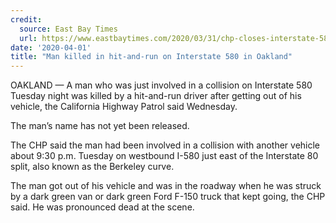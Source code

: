 ```yaml
---
credit:
  source: East Bay Times
  url: https://www.eastbaytimes.com/2020/03/31/chp-closes-interstate-580-lanes-in-oakland-after-fatal-collision/
date: '2020-04-01'
title: "Man killed in hit-and-run on Interstate 580 in Oakland"
---
```

OAKLAND — A man who was just involved in a collision on Interstate 580 Tuesday night was killed by a  hit-and-run driver after getting out of his vehicle, the California Highway Patrol said Wednesday.

The man’s name has not yet been released.

The CHP said the man had been involved in a collision with another vehicle about 9:30 p.m. Tuesday on westbound I-580  just east of the Interstate 80 split, also known as the Berkeley curve.

The man got out of his vehicle and was in the roadway when he was struck by a  dark green van or dark green Ford F-150 truck that kept going, the CHP said.  He was pronounced dead at the scene.
